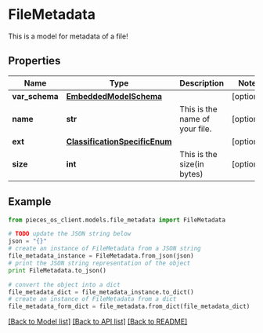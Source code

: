 # FileMetadata

This is a model for metadata of a file!

## Properties

Name | Type | Description | Notes
------------ | ------------- | ------------- | -------------
**var_schema** | [**EmbeddedModelSchema**](EmbeddedModelSchema.md) |  | [optional] 
**name** | **str** | This is the name of your file. | [optional] 
**ext** | [**ClassificationSpecificEnum**](ClassificationSpecificEnum.md) |  | [optional] 
**size** | **int** | This is the size(in bytes) | [optional] 

## Example

```python
from pieces_os_client.models.file_metadata import FileMetadata

# TODO update the JSON string below
json = "{}"
# create an instance of FileMetadata from a JSON string
file_metadata_instance = FileMetadata.from_json(json)
# print the JSON string representation of the object
print FileMetadata.to_json()

# convert the object into a dict
file_metadata_dict = file_metadata_instance.to_dict()
# create an instance of FileMetadata from a dict
file_metadata_form_dict = file_metadata.from_dict(file_metadata_dict)
```
[[Back to Model list]](../README.md#documentation-for-models) [[Back to API list]](../README.md#documentation-for-api-endpoints) [[Back to README]](../README.md)


